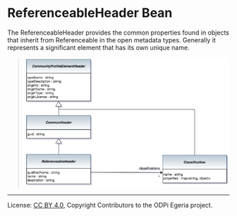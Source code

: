 <!-- SPDX-License-Identifier: CC-BY-4.0 -->
<!-- Copyright Contributors to the ODPi Egeria project. -->

# ReferenceableHeader Bean

The ReferenceableHeader provides the common properties found in objects that inherit from
Referenceable in the open metadata types.
Generally it represents a significant element that has its own unique name.

> ![UML](community-profile-beans-ReferenceableHeader.png)




----
License: [CC BY 4.0](https://creativecommons.org/licenses/by/4.0/),
Copyright Contributors to the ODPi Egeria project.